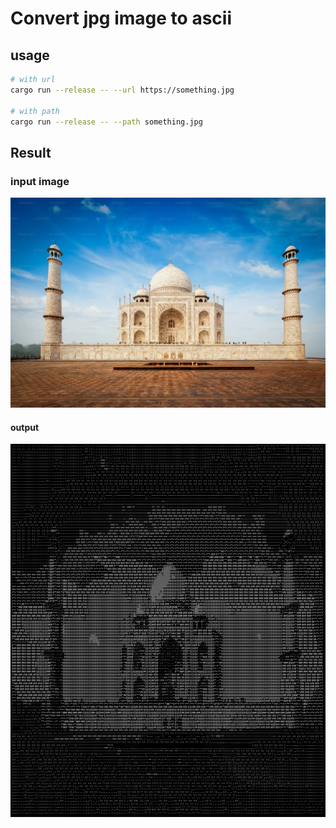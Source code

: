# Convert jpg image to ascii

## usage

````bash
# with url
cargo run --release -- --url https://something.jpg

# with path
cargo run --release -- --path something.jpg
````

## Result

### input image

![input image](./assets/sample.jpg)

#### output

![output ascii](./assets/result_sample.png)


